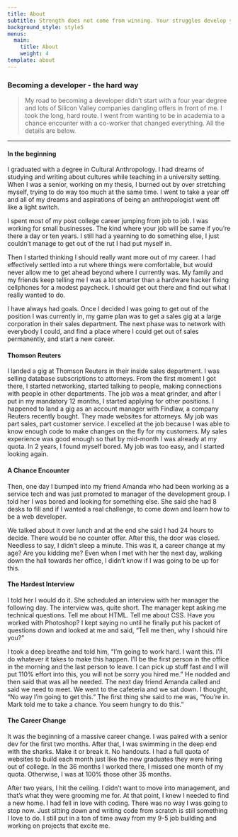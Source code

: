 ```yaml
---
title: About
subtitle: Strength does not come from winning. Your struggles develop your strengths. When you go through hardships and decide not to surrender, that is strength.
background_style: style5
menus:
  main:
    title: About
    weight: 4
template: about
---
```


### Becoming a developer - the hard way

> My road to becoming a developer didn't start with a four year degree and lots of Silicon Valley companies dangling offers in front of me. I took the long, hard route. I went from wanting to be in academia to a chance encounter with a co-worker that changed everything. All the details are below.

***

#### In the beginning

I graduated with a degree in Cultural Anthropology. I had dreams of studying and writing about cultures while teaching in a university setting. When I was a senior, working on my thesis, I burned out by over stretching myself, trying to do way too much at the same time. I went to take a year off and all of my dreams and aspirations of being an anthropologist went off like a light switch.

I spent most of my post college career jumping from job to job. I was working for small businesses. The kind where your job will be same if you’re there a day or ten years. I still had a yearning to do something else, I just couldn’t manage to get out of the rut I had put myself in.

Then I started thinking I should really want more out of my career. I had effectively settled into a rut where things were comfortable, but would never allow me to get ahead beyond where I currently was. My family and my friends keep telling me I was a lot smarter than a hardware hacker fixing cellphones for a modest paycheck. I should get out there and find out what I really wanted to do. 

I have always had goals. Once I decided I was going to get out of the position I was currently in, my game plan was to get a sales gig at a large corporation in their sales department. The next phase was to network with everybody I could, and find a place where I could get out of sales permanently, and start a new career.


#### Thomson Reuters

I landed a gig at Thomson Reuters in their inside sales department. I was selling database subscriptions to attorneys. From the first moment I got there, I started networking, started talking to people, making connections with people in other departments. The job was a meat grinder, and after I put in my mandatory 12 months, I started applying for other positions. I happened to land a gig as an account manager with Findlaw, a company Reuters recently bought. They made websites for attorneys. My job was part sales, part customer service. I excelled at the job because I was able to know enough code to make changes on the fly for my customers. My sales experience was good enough so that by mid-month I was already at my quota. In 2 years, I found myself bored. My job was too easy, and I started looking again. 


#### A Chance Encounter

Then, one day I bumped into my friend Amanda who had been working as a service tech and was just promoted to manager of the development group. I told her I was bored and looking for something else. She said she had 8 desks to fill and if I wanted a real challenge, to come down and learn how to be a web developer.

We talked about it over lunch and at the end she said I had 24 hours to decide. There would be no counter offer. After this, the door was closed. Needless to say, I didn’t sleep a minute. This was it, a career change at my age? Are you kidding me? Even when I met with her the next day, walking down the hall towards her office, I didn’t know if I was going to be up for this. 

#### The Hardest Interview

I told her I would do it. She scheduled an interview with her manager the following day. The interview was, quite short. The manager kept asking me technical questions. Tell me about HTML. Tell me about CSS. Have you worked with Photoshop? I kept saying no until he finally put his packet of questions down and looked at me and said, “Tell me then, why I should hire you?”

I took a deep breathe and told him, “I’m going to work hard. I want this. I’ll do whatever it takes to make this happen. I’ll be the first person in the office in the morning and the last person to leave. I can pick up stuff fast and I will put 110% effort into this, you will not be sorry you hired me.” He nodded and then said that was all he needed. The next day friend Amanda called and said we need to meet. We went to the cafeteria and we sat down. I thought, “No way I’m going to get this.” The first thing she said to me was, “You’re in. Mark told me to take a chance. You seem hungry to do this.”

#### The Career Change

It was the beginning of a massive career change. I was paired with a senior dev for the first two months. After that, I was swimming in the deep end with the sharks. Make it or break it. No handouts. I had a full quota of websites to build each month just like the new graduates they were hiring out of college. In the 36 months I worked there, I missed one month of my quota. Otherwise, I was at 100% those other 35 months.

After two years, I hit the ceiling. I didn’t want to move into management, and that’s what they were grooming me for. At that point, I knew I needed to find a new home. I had fell in love with coding. There was no way I was going to stop now. Just sitting down and writing code from scratch is still something I love to do. I still put in a ton of time away from my 9-5 job building and working on projects that excite me. 